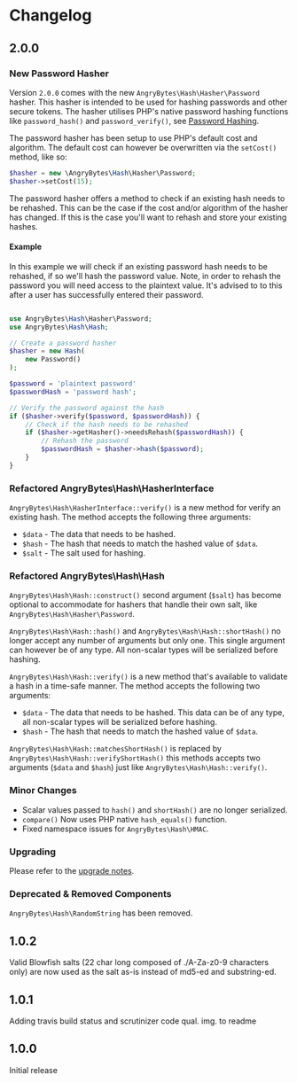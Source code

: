 # Changelog

## 2.0.0

### New Password Hasher

Version `2.0.0` comes with the new `AngryBytes\Hash\Hasher\Password` hasher. This hasher is intended to be used for
hashing passwords and other secure tokens. The hasher utilises PHP's native password hashing functions like
`password_hash()` and `password_verify()`, see [Password Hashing](http://php.net/manual/en/book.password.php).

The password hasher has been setup to use PHP's default cost and algorithm. The default cost can however be overwritten
via the `setCost()` method, like so:

```php
$hasher = new \AngryBytes\Hash\Hasher\Password;
$hasher->setCost(15);
```

The password hasher offers a method to check if an existing hash needs to be rehashed. This can be the case if
the cost and/or algorithm of the hasher has changed. If this is the case you'll want to rehash and store your existing hashes.

#### Example

In this example we will check if an existing password hash needs to be rehashed, if so we'll hash the password value.
Note, in order to rehash the password you will need access to the plaintext value. It's advised to to this after
a user has successfully entered their password.

```php

use AngryBytes\Hash\Hasher\Password;
use AngryBytes\Hash\Hash;

// Create a password hasher
$hasher = new Hash(
    new Password()
);

$password = 'plaintext password'
$passwordHash = 'password hash';

// Verify the password against the hash
if ($hasher->verify($password, $passwordHash)) {
    // Check if the hash needs to be rehashed
    if ($hasher->getHasher()->needsRehash($passwordHash)) {
        // Rehash the password
        $passwordHash = $hasher->hash($password);
    }
}

```

### Refactored AngryBytes\Hash\HasherInterface

`AngryBytes\Hash\HasherInterface::verify()` is a new method for verify an existing hash. The method accepts the
following three arguments:

* `$data` - The data that needs to be hashed.
* `$hash` - The hash that needs to match the hashed value of `$data`.
* `$salt` - The salt used for hashing.

### Refactored AngryBytes\Hash\Hash

`AngryBytes\Hash\Hash::construct()` second argument (`$salt`) has become optional to accommodate for hashers that
handle their own salt, like `AngryBytes\Hash\Hasher\Password`.

`AngryBytes\Hash\Hash::hash()` and `AngryBytes\Hash\Hash::shortHash()` no longer accept any number of arguments but
only one. This single argument can however be of any type. All non-scalar types will be serialized before hashing. 

`AngryBytes\Hash\Hash::verify()` is a new method that's available to validate a hash in a time-safe manner.
The method accepts the following two arguments:

* `$data` - The data that needs to be hashed. This data can be of any type, all non-scalar types will be
 serialized before hashing.
* `$hash` - The hash that needs to match the hashed value of `$data`.

`AngryBytes\Hash\Hash::matchesShortHash()` is replaced by `AngryBytes\Hash\Hash::verifyShortHash()` this methods
accepts two arguments (`$data` and `$hash`) just like `AngryBytes\Hash\Hash::verify()`.

### Minor Changes

* Scalar values passed to `hash()` and `shortHash()` are no longer serialized.
* `compare()` Now uses PHP native `hash_equals()` function.
* Fixed namespace issues for `AngryBytes\Hash\HMAC`.

### Upgrading

Please refer to the [upgrade notes](UPGRADING.md).

### Deprecated & Removed Components

`AngryBytes\Hash\RandomString` has been removed.

## 1.0.2
Valid Blowfish salts (22 char long composed of ./A-Za-z0-9 characters only) are now used as the salt as-is instead
of md5-ed and substring-ed.

## 1.0.1
Adding travis build status and scrutinizer code qual. img. to readme

## 1.0.0
Initial release
